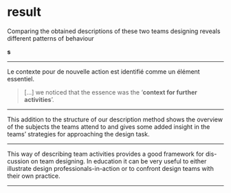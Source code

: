 # result


Comparing the obtained descriptions of these two teams designing reveals different patterns of behaviour

**s**

----

Le contexte pour de nouvelle action est identifié comme un élément essentiel.

> [...] we noticed that the essence was the ‘**context for further activities**’. 

  



----

This addition to the structure of our description method shows the overview of the subjects the teams attend to and gives some added insight in the teams’ strategies for approaching the design task.

  



----

This way of describing team activities provides a good framework for dis- cussion on team designing. In education it can be very useful to either illustrate design professionals-in-action or to confront design teams with their own practice.

  



----


